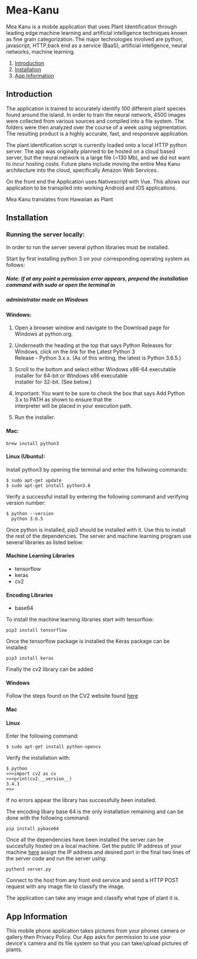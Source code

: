 # Mea-Kanu

Mea Kanu is a mobile application that uses Plant Identification through leading edge machine learning and artificial intelligence techniques known as fine grain categorization. The major technologies involved are python, javascript, HTTP,back end as a service (BaaS), artificial intellgence, neural networks, machine learning. 

1. [Introduction](#Introduction)
2. [Installation](#Installation)
3. [App Information](#App-Information)

## Introduction

The application is trained to accurately identify 100 different plant species found around the island.
In order to train the neural network, 4500 images were collected from various sources and compiled into a file system. The 
folders were then analyzed over the course of a week using segmentation. The resulting product is a highly accurate, fast, and responsive application.

The plant identification script is currently loaded onto a local HTTP python server. The app was originally planned to be hosted on a cloud based server, but the neural network is a large file (~130 Mb), and we did not want to incur hosting costs. Future plans include moving the entire Mea Kanu architecture into the cloud, specifically Amazon Web Services.

On the front end the Application uses Nativescript with Vue. This allows our application to be transpiled into working Android and iOS applications.



Mea Kanu translates from Hawaiian as Plant 

## Installation

### Running the server locally:

  In order to run the server several python libraries must be installed. 
  
  Start by first installing python 3 on your corresponding operating system as follows:
  
  ##### Note: If at any point a permission error appears, prepend the installation command with sudo or open the terminal in
  #####       administrator mode on Windows
  
  ####  Windows:
  
  1.  Open a browser window and navigate to the Download page for Windows at python.org.
  
  2.  Underneath the heading at the top that says Python Releases for Windows, click on the link for the Latest Python 3    
      Release - Python 3.x.x. (As of this writing, the latest is Python 3.6.5.)
  
  3.  Scroll to the bottom and select either Windows x86-64 executable installer for 64-bit or Windows x86 executable  
      installer for 32-bit. (See below.)
      
  4.  Important: You want to be sure to check the box that says Add Python 3.x to PATH as shown to ensure that the   
      interpreter will be placed in your execution path.
      
  5.  Run the installer. 
      
      
   #### Mac:
    
    brew install python3
    
   #### Linux (Ubuntu):
   
   Install python3 by opening the terminal and enter the follwoing commands:
   
   ```
   $ sudo apt-get update
   $ sudo apt-get install python3.6
   ```
   
   Verify a successful install by entering the following command and verifying version number:
   
   ```
   $ python --version
     python 3.6.5
   ```

Once python is installed, pip3 should be installed with it. Use this to install the rest of the dependencies.
The server and machine learning program use several libraries as listed below:

#### Machine Learning Libraries
* tensorflow
* keras
* cv2

#### Encoding Libraries
* base64

To install the machine learning libraries start with tensorflow:

```pip3 install tensorflow```

Once the tensorflow package is installed the Keras package can be installed:

```pip3 install keras```

Finally the cv2 library can be added

#### Windows

Follow the steps found on the CV2 website found [here](https://opencv-python-tutroals.readthedocs.io/en/latest/py_tutorials/py_setup/py_setup_in_windows/py_setup_in_windows.html)

#### Mac

#### Linux

Enter the following command:

```
$ sudo apt-get install python-opencv
```

Verify the installation with:

```
$ python
>>>import cv2 as cv
>>>print(cv2.__version__)
3.4.3
>>>
```
If no errors appear the library has successfully been installed.

The encoding libary base 64 is the only installation remaining and can be done with the following command:

```
pip install pybase64
```
Once all the dependencies have been installed the server can be succesfully hosted on a local machine. Get the public IP address of your machine [here](www.whatsmyip.com) assign the IP address and desired port in the final two lines of the server code and run the server using:

```
python3 server.py
```

Connect to the host from any front end service and send a HTTP POST request with any image file to classify the image.

The application can take any image and classify what type of plant it is.

## App Information

This mobile phone application takes pictures from your phones camera or gallery then 
Privacy Policy. Our App asks for permission to use your device's camera and its file system so that you can take/upload pictures of plants.
